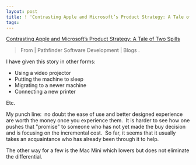 ```yaml
---
layout: post
title: ! 'Contrasting Apple and Microsoft’s Product Strategy: A Tale of Two Spills'
tags: 
---
```

[Contrasting Apple and Microsoft’s Product Strategy: A Tale of Two Spills][1]

> From | Pathfinder Software Development | Blogs . 

I have given this story in other forms:

  * Using a video projector
  * Putting the machine to sleep
  * Migrating to a newer machine
  * Connecting a new printer

Etc.

My punch line:  no doubt the ease of use and better designed experience are
worth the money once you experience them.  It is harder to see how one pushes
that "promise" to someone who has not yet made the buy decision and is
focusing on the incremental cost.  So far, it seems that it usually takes an
acquaintance who has already been through it to help.

The other way for a few is the Mac Mini which lowers but does not eliminate
the differential.

[1]: http://www.pathf.com/blogs/2009/08/contrasting-apple-and-microsofts-product-strategy-a-tale-of-two-spills/

